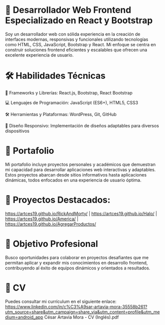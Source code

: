 # 💼 Desarrollador Web Frontend Especializado en React y Bootstrap
Soy un desarrollador web con sólida experiencia en la creación de interfaces modernas, responsivas y funcionales utilizando tecnologías como HTML, CSS, JavaScript, Bootstrap y React. Mi enfoque se centra en construir soluciones frontend eficientes y escalables que ofrecen una excelente experiencia de usuario.

# 🛠️ Habilidades Técnicas
🔧 Frameworks y Librerías: React.js, Bootstrap, React Bootstrap

💻 Lenguajes de Programación: JavaScript (ES6+), HTML5, CSS3

🛠️ Herramientas y Plataformas: WordPress, Git, GitHub

📱 Diseño Responsivo: Implementación de diseños adaptables para diversos dispositivos

# 📂 Portafolio
Mi portafolio incluye proyectos personales y académicos que demuestran mi capacidad para desarrollar aplicaciones web interactivas y adaptables. Estos proyectos abarcan desde sitios informativos hasta aplicaciones dinámicas, todos enfocados en una experiencia de usuario óptima.

# 🔗 Proyectos Destacados:

https://artces19.github.io/RickAndMorty/ | 
https://artces19.github.io/Halo/ | 
https://artces19.github.io/America/ | 
https://artces19.github.io/AgregarProductos/

# 🚀 Objetivo Profesional
Busco oportunidades para colaborar en proyectos desafiantes que me permitan aplicar y expandir mis conocimientos en desarrollo frontend, contribuyendo al éxito de equipos dinámicos y orientados a resultados.

# 📄 CV
Puedes consultar mi currículum en el siguiente enlace:
https://www.linkedin.com/in/c%C3%A9sar-artavia-mora-35558b261?utm_source=share&utm_campaign=share_via&utm_content=profile&utm_medium=android_app
César Artavia Mora - CV (Inglés).pdf

 
